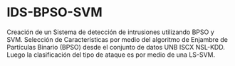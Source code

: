 # IDS-BPSO-SVM
Creación de un Sistema de detección de intrusiones utilizando BPSO y SVM.
Selección de Características por medio del algoritmo de Enjambre de Partículas Binario (BPSO) desde el conjunto de datos UNB ISCX NSL-KDD. Luego la clasificación del tipo de ataque es por medio de una LS-SVM.
